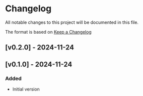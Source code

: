 # Changelog

All notable changes to this project will be documented in this file.

The format is based on [Keep a Changelog](https://keepachangelog.com/en/1.1.0/)

## [v0.2.0] - 2024-11-24


## [v0.1.0] - 2024-11-24
### Added
- Initial version